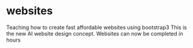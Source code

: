 # websites
Teaching how to create fast affordable websites using bootstrap3
This is the new AI website design concept.
Websites can now be completed in hours
